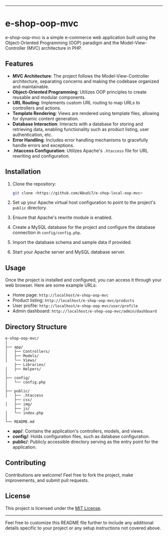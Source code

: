 
---

# e-shop-oop-mvc

e-shop-oop-mvc is a simple e-commerce web application built using the Object-Oriented Programming (OOP) paradigm and the Model-View-Controller (MVC) architecture in PHP.

## Features

- **MVC Architecture**: The project follows the Model-View-Controller architecture, separating concerns and making the codebase organized and maintainable.
- **Object-Oriented Programming**: Utilizes OOP principles to create reusable and modular components.
- **URL Routing**: Implements custom URL routing to map URLs to controllers and actions.
- **Template Rendering**: Views are rendered using template files, allowing for dynamic content generation.
- **Database Interaction**: Interacts with a database for storing and retrieving data, enabling functionality such as product listing, user authentication, etc.
- **Error Handling**: Includes error handling mechanisms to gracefully handle errors and exceptions.
- **.htaccess Configuration**: Utilizes Apache's `.htaccess` file for URL rewriting and configuration.

## Installation

1. Clone the repository:

    ```bash
    git clone <https://github.com/Abudi7/e-shop-local-oop-mvc>
    ```

2. Set up your Apache virtual host configuration to point to the project's `public` directory.

3. Ensure that Apache's rewrite module is enabled.

4. Create a MySQL database for the project and configure the database connection in `config/config.php`.

5. Import the database schema and sample data if provided.

6. Start your Apache server and MySQL database server.

## Usage

Once the project is installed and configured, you can access it through your web browser. Here are some example URLs:

- Home page: `http://localhost/e-shop-oop-mvc`
- Product listing: `http://localhost/e-shop-oop-mvc/products`
- User profile: `http://localhost/e-shop-oop-mvc/user/profile`
- Admin dashboard: `http://localhost/e-shop-oop-mvc/admin/dashboard`

## Directory Structure

```
e-shop-oop-mvc/
│
├── app/
│   ├── Controllers/
│   ├── Models/
│   └── Views/
    ├── Libraries/
│   ├── Helpers/
│
├── config/
│   └── config.php
│
├── public/
│   ├── .htaccess
    ├── css/
│   ├── img/
    ├── js/
│   └── index.php
│
└── README.md
```

- **app/**: Contains the application's controllers, models, and views.
- **config/**: Holds configuration files, such as database configuration.
- **public/**: Publicly accessible directory serving as the entry point for the application.

## Contributing

Contributions are welcome! Feel free to fork the project, make improvements, and submit pull requests.

## License

This project is licensed under the [MIT License](e-shop-oop-mvc).

---

Feel free to customize this README file further to include any additional details specific to your project or any setup instructions not covered above.
